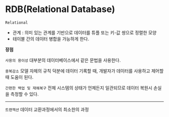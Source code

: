 # RDB(Relational Database)

`Relational`

- 관계 : 의미 있는 관계를 기반으로 데이터를 튜플 또는 키-값 쌍으로 정렬한 모양
- 테이블 간의 데이터 병합을 가능하게 한다.

**장점**

`사용의 용이성` 대부분의 데이터베이스에서 같은 문법을 사용한다.

`중복감소` 모델 자체의 규칙 덕분에 데이터 기록할 때, 개발자가 데이터를 사용하고 제어할 때 도움이 된다.

`간편한 백업 및 재해복구` 전체 시스템의 상태가 언제든지 일관되므로 데이터 복원시 손실을 측정할 수 있다.

---

`트랜잭션` 데이터 교환과정에서의 최소한의 과정